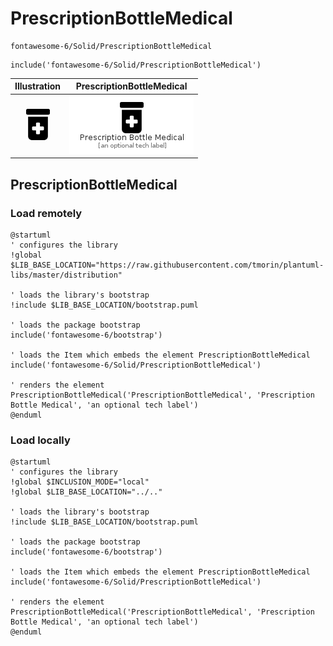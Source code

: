 # PrescriptionBottleMedical


```text
fontawesome-6/Solid/PrescriptionBottleMedical
```

```text
include('fontawesome-6/Solid/PrescriptionBottleMedical')
```



| Illustration | PrescriptionBottleMedical |
| :---: | :---: |
| ![illustration for Illustration](../../fontawesome-6/Solid/PrescriptionBottleMedical.png) | ![illustration for PrescriptionBottleMedical](../../fontawesome-6/Solid/PrescriptionBottleMedical.Local.png) |




## PrescriptionBottleMedical

### Load remotely
```plantuml
@startuml
' configures the library
!global $LIB_BASE_LOCATION="https://raw.githubusercontent.com/tmorin/plantuml-libs/master/distribution"

' loads the library's bootstrap
!include $LIB_BASE_LOCATION/bootstrap.puml

' loads the package bootstrap
include('fontawesome-6/bootstrap')

' loads the Item which embeds the element PrescriptionBottleMedical
include('fontawesome-6/Solid/PrescriptionBottleMedical')

' renders the element
PrescriptionBottleMedical('PrescriptionBottleMedical', 'Prescription Bottle Medical', 'an optional tech label')
@enduml
```

### Load locally
```plantuml
@startuml
' configures the library
!global $INCLUSION_MODE="local"
!global $LIB_BASE_LOCATION="../.."

' loads the library's bootstrap
!include $LIB_BASE_LOCATION/bootstrap.puml

' loads the package bootstrap
include('fontawesome-6/bootstrap')

' loads the Item which embeds the element PrescriptionBottleMedical
include('fontawesome-6/Solid/PrescriptionBottleMedical')

' renders the element
PrescriptionBottleMedical('PrescriptionBottleMedical', 'Prescription Bottle Medical', 'an optional tech label')
@enduml
```


